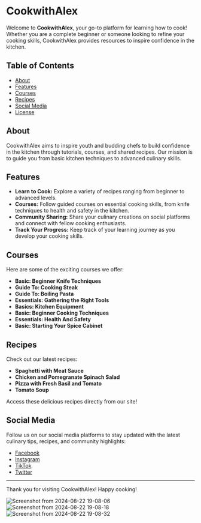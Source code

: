 # CookwithAlex

Welcome to **CookwithAlex**, your go-to platform for learning how to cook! Whether you are a complete beginner or someone looking to refine your cooking skills, CookwithAlex provides resources to inspire confidence in the kitchen.

## Table of Contents

- [About](#about)
- [Features](#features)
- [Courses](#courses)
- [Recipes](#recipes)
- [Social Media](#social-media)
- [License](#license)

## About

CookwithAlex aims to inspire youth and budding chefs to build confidence in the kitchen through tutorials, courses, and shared recipes. Our mission is to guide you from basic kitchen techniques to advanced culinary skills.

## Features

- **Learn to Cook:** Explore a variety of recipes ranging from beginner to advanced levels.
- **Courses:** Follow guided courses on essential cooking skills, from knife techniques to health and safety in the kitchen.
- **Community Sharing:** Share your culinary creations on social platforms and connect with fellow cooking enthusiasts.
- **Track Your Progress:** Keep track of your learning journey as you develop your cooking skills.

## Courses

Here are some of the exciting courses we offer:

- **Basic: Beginner Knife Techniques**
- **Guide To: Cooking Steak**
- **Guide To: Boiling Pasta**
- **Essentials: Gathering the Right Tools**
- **Basics: Kitchen Equipment**
- **Basic: Beginner Cooking Techniques**
- **Essentials: Health And Safety**
- **Basic: Starting Your Spice Cabinet**

## Recipes

Check out our latest recipes:

- **Spaghetti with Meat Sauce**
- **Chicken and Pomegranate Spinach Salad**
- **Pizza with Fresh Basil and Tomato**
- **Tomato Soup**

Access these delicious recipes directly from our site!

## Social Media

Follow us on our social media platforms to stay updated with the latest culinary tips, recipes, and community highlights:

- [Facebook](https://www.facebook.com/)
- [Instagram](https://www.instagram.com/accounts/login/?hl=en)
- [TikTok](https://www.tiktok.com/explore)
- [Twitter](https://x.com/?lang=de)



---

Thank you for visiting CookwithAlex! Happy cooking!

![Screenshot from 2024-08-22 19-08-06](https://github.com/user-attachments/assets/70e8b03d-6f94-47e0-a4c7-9063d76b8c36)
![Screenshot from 2024-08-22 19-08-18](https://github.com/user-attachments/assets/6737537c-f6c5-4c55-9307-de87f73c8537)
![Screenshot from 2024-08-22 19-08-32](https://github.com/user-attachments/assets/9e22d6a6-b5e8-4d97-adcf-17abfd9e50b9)
